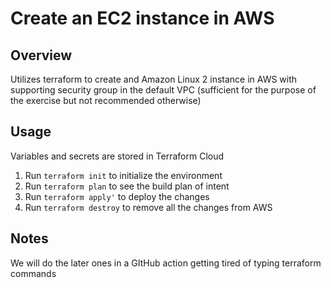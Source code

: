 # Create an EC2 instance in AWS
## Overview
Utilizes terraform to create and Amazon Linux 2 instance in AWS with supporting security group in the default VPC (sufficient for the purpose of the exercise but not recommended otherwise)

## Usage
Variables and secrets are stored in Terraform Cloud
1. Run `terraform init` to initialize the environment
1. Run `terraform plan` to see the build plan of intent
1. Run `terraform apply'` to deploy the changes
1. Run `terraform destroy` to remove all the changes from AWS

## Notes
We will do the later ones in a GItHub action getting tired of typing terraform commands
